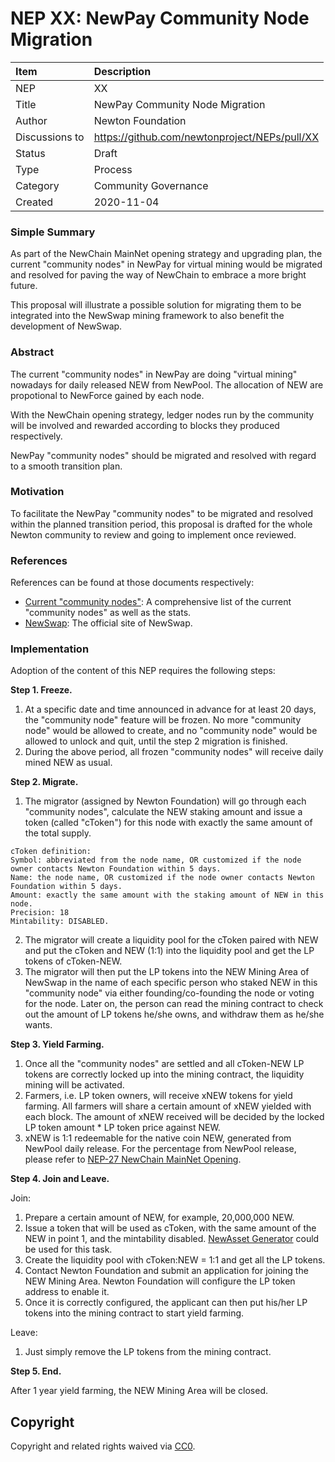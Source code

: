 # NEP XX: NewPay Community Node Migration

| Item | Description |
|:-|:-|
| NEP | XX |
| Title | NewPay Community Node Migration |
| Author | Newton Foundation |
| Discussions to | https://github.com/newtonproject/NEPs/pull/XX |
| Status | Draft |
| Type | Process |
| Category | Community Governance |
| Created | 2020-11-04 |


### Simple Summary

As part of the NewChain MainNet opening strategy and upgrading plan, the current "community nodes" in NewPay for virtual mining would be migrated and resolved for paving the way of NewChain to embrace a more bright future.

This proposal will illustrate a possible solution for migrating them to be integrated into the NewSwap mining framework to also benefit the development of NewSwap.

### Abstract

The current "community nodes" in NewPay are doing "virtual mining" nowadays for daily released NEW from NewPool. The allocation of NEW are propotional to NewForce gained by each node.

With the NewChain opening strategy, ledger nodes run by the community will be involved and rewarded according to blocks they produced respectively.

NewPay "community nodes" should be migrated and resolved with regard to a smooth transition plan.

### Motivation

To facilitate the NewPay "community nodes" to be migrated and resolved within the planned transition period, this proposal is drafted for the whole Newton community to review and going to implement once reviewed.

### References

References can be found at those documents respectively:

- [Current "community nodes"](https://explorer.newtonproject.org/nodes): A comprehensive list of the current "community nodes" as well as the stats.
- [NewSwap](https://newswap.org): The official site of NewSwap.

### Implementation

Adoption of the content of this NEP requires the following steps:

**Step 1. Freeze.**

1. At a specific date and time announced in advance for at least 20 days, the "community node" feature will be frozen. No more "community node" would be allowed to create, and no "community node" would be allowed to unlock and quit, until the step 2 migration is finished.
2. During the above period, all frozen "community nodes" will receive daily mined NEW as usual.


**Step 2. Migrate.**

1. The migrator (assigned by Newton Foundation) will go through each "community nodes", calculate the NEW staking amount and issue a token (called "cToken") for this node with exactly the same amount of the total supply. 

```
cToken definition:
Symbol: abbreviated from the node name, OR customized if the node owner contacts Newton Foundation within 5 days.
Name: the node name, OR customized if the node owner contacts Newton Foundation within 5 days.
Amount: exactly the same amount with the staking amount of NEW in this node.
Precision: 18
Mintability: DISABLED.
```

2. The migrator will create a liquidity pool for the cToken paired with NEW and put the cToken and NEW (1:1) into the liquidity pool and get the LP tokens of cToken-NEW.
3. The migrator will then put the LP tokens into the NEW Mining Area of NewSwap in the name of each specific person who staked NEW in this "community node" via either founding/co-founding the node or voting for the node. Later on, the person can read the mining contract to check out the amount of LP tokens he/she owns, and withdraw them as he/she wants.


**Step 3. Yield Farming.**

1. Once all the "community nodes" are settled and all cToken-NEW LP tokens are correctly locked up into the mining contract, the liquidity mining will be activated.
2. Farmers, i.e. LP token owners, will receive xNEW tokens for yield farming. All farmers will share a certain amount of xNEW yielded with each block. The amount of xNEW received will be decided by the locked LP token amount * LP token price against NEW.
3. xNEW is 1:1 redeemable for the native coin NEW, generated from NewPool daily release. For the percentage from NewPool release, please refer to [NEP-27 NewChain MainNet Opening](https://github.com/newtonproject/NEPs/blob/master/NEPS/nep-27.md).


**Step 4. Join and Leave.**

Join:
1. Prepare a certain amount of NEW, for example, 20,000,000 NEW.
2. Issue a token that will be used as cToken, with the same amount of the NEW in point 1, and the mintability disabled. [NewAsset Generator](https://www.newtonproject.org/newasset-generator/) could be used for this task.
3. Create the liquidity pool with cToken:NEW = 1:1 and get all the LP tokens.
4. Contact Newton Foundation and submit an application for joining the NEW Mining Area. Newton Foundation will configure the LP token address to enable it.
5. Once it is correctly configured, the applicant can then put his/her LP tokens into the mining contract to start yield farming.

Leave:
1. Just simply remove the LP tokens from the mining contract.


**Step 5. End.**

After 1 year yield farming, the NEW Mining Area will be closed.


## Copyright

Copyright and related rights waived via [CC0](https://creativecommons.org/publicdomain/zero/1.0/).

